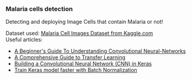 ### Malaria cells detection
Detecting and deploying Image Cells that contain Malaria or not!

Dataset used: [Malaria Cell Images Dataset from Kaggle.com](https://www.kaggle.com/iarunava/cell-images-for-detecting-malaria)  
Useful articles:
 * [A Beginner's Guide To Understanding Convolutional Neural-Networks](https://adeshpande3.github.io/adeshpande3.github.io/A-Beginner's-Guide-To-Understanding-Convolutional-Neural-Networks/)
 * [A Comprehensive Guide to Transfer Learning](https://www.kaggle.com/rajmehra03/a-comprehensive-guide-to-transfer-learning)
 * [Building a Convolutional Neural Network (CNN) in Keras](https://towardsdatascience.com/building-a-convolutional-neural-network-cnn-in-keras-329fbbadc5f5)
 * [Train Keras model faster with Batch Normalization](https://www.dlology.com/blog/one-simple-trick-to-train-keras-model-faster-with-batch-normalization/)
